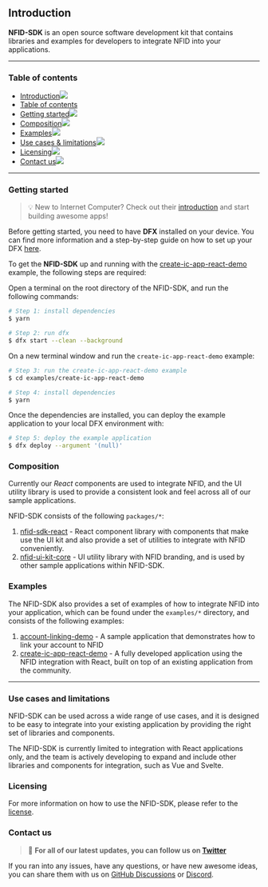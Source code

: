 ## Introduction[![]()](#introduction)

**NFID-SDK** is an open source software development kit that contains libraries and examples for developers to integrate NFID into your applications.

---

### Table of contents[](#table-of-contents)
- [Introduction![](#introduction)](#introduction)
- [Table of contents](#table-of-contents)
- [Getting started![](#getting-started)](#getting-started)
- [Composition![](#composition)](#composition)
- [Examples![](#examples)](#examples)
- [Use cases & limitations![](#use-cases-and-limitations)](#use-cases-and-limitations)
- [Licensing![](#licensing)](#licensing)
- [Contact us![](#contact-us)](#contact-us)

---

### Getting started[![]()](#getting-started)
> 💡 New to Internet Computer? Check out their [introduction](https://smartcontracts.org/docs/introduction/welcome.html) and start building awesome apps!

Before getting started, you need to have **DFX** installed on your device. You can find more information and a step-by-step guide on how to set up your DFX [here](https://smartcontracts.org/docs/developers-guide/install-upgrade-remove.html). 


To get the **NFID-SDK** up and running with the [create-ic-app-react-demo](./examples/create-ic-app-react-demo/) example, the following steps are required: 

Open a terminal on the root directory of the NFID-SDK, and run the following commands:

```bash
# Step 1: install dependencies
$ yarn

# Step 2: run dfx 
$ dfx start --clean --background
```

On a new terminal window and run the `create-ic-app-react-demo` example:

```bash
# Step 3: run the create-ic-app-react-demo example
$ cd examples/create-ic-app-react-demo

# Step 4: install dependencies
$ yarn
```

Once the dependencies are installed, you can deploy the example application to your local DFX environment with:

```bash
# Step 5: deploy the example application
$ dfx deploy --argument '(null)'
```

### Composition[![]()](#composition)
Currently our *React* components are used to integrate NFID, and the UI utility library is used to provide a consistent look and feel across all of our sample applications.

NFID-SDK consists of the following `packages/*`:
1. [nfid-sdk-react](./packages/nfid-sdk-react/) - React component library with components that make use the UI kit and also provide a set of utilities to integrate with NFID conveniently.
3. [nfid-ui-kit-core](./packages/nfid-ui-kit-core/) - UI utility library with NFID branding, and is used by other sample applications within NFID-SDK.

### Examples[![]()](#examples)

The NFID-SDK also provides a set of examples of how to integrate NFID into your application, which can be found under the `examples/*` directory, and consists of the following examples:
1. [account-linking-demo](./examples/account-linking-demo/) - A sample application that demonstrates how to link your account to NFID
2. [create-ic-app-react-demo](./examples/create-ic-app-react-demo/) - A fully developed application using the NFID integration with React, built on top of an existing application from the community.

---

### Use cases and limitations[![]()](#use-cases-and-limitations)

NFID-SDK can be used across a wide range of use cases, and it is designed to be easy to integrate into your existing application by providing the right set of libraries and components. 

The NFID-SDK is currently limited to integration with React applications only, and the team is actively developing to expand and include other libraries and components for integration, such as Vue and Svelte.

### Licensing[![]()](#licensing)

For more information on how to use the NFID-SDK, please refer to the [license](./LICENSE).
 
### Contact us[![]()](#contact-us)

> 💠 **For all of our latest updates, you can follow us on [Twitter](https://twitter.com/intent/follow?screen_name=IdentityMaxis)**

If you ran into any issues, have any questions, or have new awesome ideas, you can share them with us on [GitHub Discussions](https://github.com/internet-identity-labs/NFID-SDK/discussions) or [Discord](https://discord.gg/n7zdZ4m7B8).


